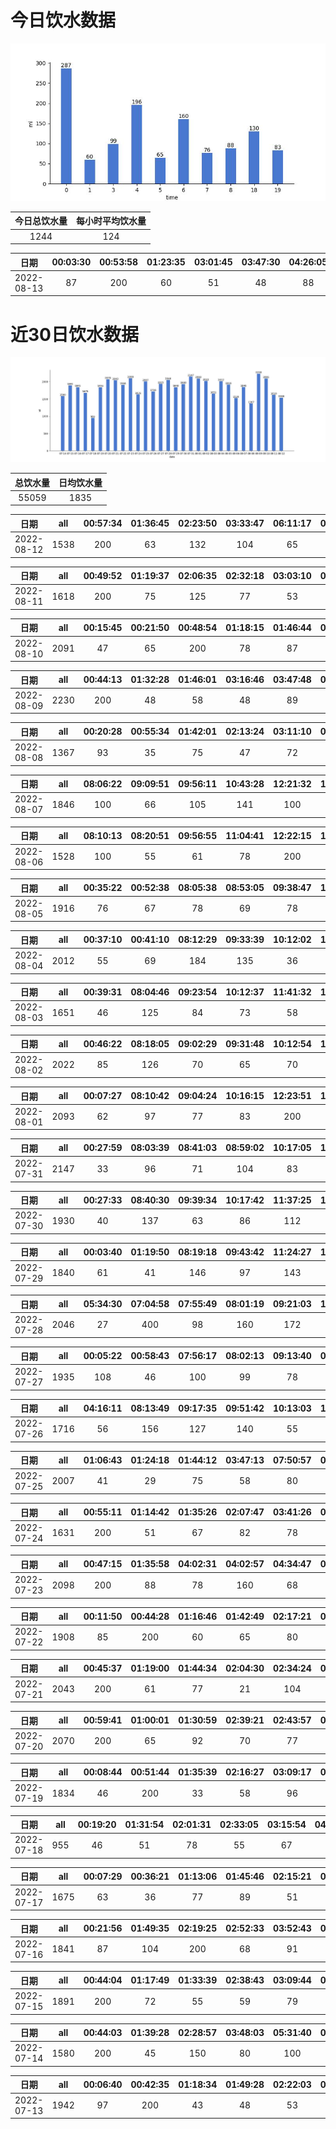 # 今日饮水数据

<div align=center>
<img src="today.jpg" style="zoom: 100%;" />

| 今日总饮水量 | 每小时平均饮水量 |
| :----: | :----: |
| 1244 | 124 |
</div>

| 日期 | 00:03:30 | 00:53:58 | 01:23:35 | 03:01:45 | 03:47:30 | 04:26:05 | 04:57:52 | 05:43:12 | 06:13:37 | 06:45:31 | 07:45:41 | 08:19:21 | 18:03:45 | 18:25:58 | 19:31:10 |
| :----: | :----: | :----: | :----: | :----: | :----: | :----: | :----: | :----: | :----: | :----: | :----: | :----: | :----: | :----: | :----: |
| 2022-08-13 | 87 | 200 | 60 | 51 | 48 | 88 | 108 | 65 | 92 | 68 | 76 | 88 | 50 | 80 | 83 |

# 近30日饮水数据

<div align=center>
<img src="30.jpg"style="zoom: 100%;" />

| 总饮水量 | 日均饮水量 |
| :----: | :----: |
| 55059 | 1835 |
</div>

| 日期 | all | 00:57:34 | 01:36:45 | 02:23:50 | 03:33:47 | 06:11:17 | 06:52:07 | 16:06:25 | 16:36:48 | 16:49:28 | 17:02:08 | 17:36:34 | 18:15:00 | 22:31:11 |
| :----: | :----: | :----: | :----: | :----: | :----: | :----: | :----: | :----: | :----: | :----: | :----: | :----: | :----: | :----: |
| 2022-08-12 | 1538 | 200 | 63 | 132 | 104 | 65 | 97 | 62 | 67 | 72 | 53 | 46 | 77 | 500 |

| 日期 | all | 00:49:52 | 01:19:37 | 02:06:35 | 02:32:18 | 03:03:10 | 04:03:46 | 04:28:58 | 06:03:40 | 06:55:58 | 07:44:54 | 08:51:29 | 17:31:01 | 17:56:42 | 18:19:38 | 19:23:49 | 19:43:50 | 22:14:59 | 23:23:46 |
| :----: | :----: | :----: | :----: | :----: | :----: | :----: | :----: | :----: | :----: | :----: | :----: | :----: | :----: | :----: | :----: | :----: | :----: | :----: | :----: |
| 2022-08-11 | 1618 | 200 | 75 | 125 | 77 | 53 | 63 | 46 | 173 | 82 | 66 | 16 | 88 | 110 | 38 | 200 | 89 | 56 | 61 |

| 日期 | all | 00:15:45 | 00:21:50 | 00:48:54 | 01:18:15 | 01:46:44 | 02:19:28 | 03:43:48 | 03:54:10 | 05:44:37 | 06:15:17 | 07:00:44 | 08:11:16 | 16:18:21 | 16:48:30 | 18:49:50 | 20:30:07 | 22:24:23 | 22:25:02 | 22:26:24 | 23:33:05 | 23:33:22 | 23:37:01 |
| :----: | :----: | :----: | :----: | :----: | :----: | :----: | :----: | :----: | :----: | :----: | :----: | :----: | :----: | :----: | :----: | :----: | :----: | :----: | :----: | :----: | :----: | :----: | :----: |
| 2022-08-10 | 2091 | 47 | 65 | 200 | 78 | 87 | 66 | 57 | 57 | 75 | 86 | 63 | 69 | 92 | 33 | 500 | 68 | 92 | 65 | 88 | 88 | 47 | 68 |

| 日期 | all | 00:44:13 | 01:32:28 | 01:46:01 | 03:16:46 | 03:47:48 | 04:21:42 | 06:04:38 | 06:47:55 | 07:51:49 | 08:00:27 | 08:10:06 | 08:43:30 | 09:18:21 | 10:14:18 | 15:02:59 | 17:43:37 | 18:41:28 | 19:44:53 | 20:27:22 | 22:30:16 | 22:31:19 | 22:33:57 | 22:36:45 | 22:39:48 |
| :----: | :----: | :----: | :----: | :----: | :----: | :----: | :----: | :----: | :----: | :----: | :----: | :----: | :----: | :----: | :----: | :----: | :----: | :----: | :----: | :----: | :----: | :----: | :----: | :----: | :----: |
| 2022-08-09 | 2230 | 200 | 48 | 58 | 48 | 89 | 68 | 200 | 108 | 67 | 72 | 108 | 78 | 101 | 43 | 54 | 65 | 400 | 59 | 133 | 77 | 55 | 30 | 25 | 44 |

| 日期 | all | 00:20:28 | 00:55:34 | 01:42:01 | 02:13:24 | 03:11:10 | 03:45:19 | 08:51:51 | 12:52:30 | 13:49:18 | 13:59:54 | 14:59:24 | 16:47:05 | 17:20:49 | 20:24:47 | 20:54:26 | 21:27:43 | 21:52:09 | 22:54:33 | 23:24:42 |
| :----: | :----: | :----: | :----: | :----: | :----: | :----: | :----: | :----: | :----: | :----: | :----: | :----: | :----: | :----: | :----: | :----: | :----: | :----: | :----: | :----: |
| 2022-08-08 | 1367 | 93 | 35 | 75 | 47 | 72 | 46 | 52 | 79 | 200 | 55 | 68 | 64 | 34 | 78 | 103 | 48 | 67 | 72 | 79 |

| 日期 | all | 08:06:22 | 09:09:51 | 09:56:11 | 10:43:28 | 12:21:32 | 12:22:00 | 13:16:41 | 13:46:56 | 14:18:54 | 15:12:18 | 16:39:29 | 17:21:06 | 19:01:45 | 19:48:53 | 21:51:09 | 23:21:27 |
| :----: | :----: | :----: | :----: | :----: | :----: | :----: | :----: | :----: | :----: | :----: | :----: | :----: | :----: | :----: | :----: | :----: | :----: |
| 2022-08-07 | 1846 | 100 | 66 | 105 | 141 | 100 | 100 | 63 | 88 | 58 | 83 | 114 | 200 | 60 | 180 | 300 | 88 |

| 日期 | all | 08:10:13 | 08:20:51 | 09:56:55 | 11:04:41 | 12:22:15 | 13:04:20 | 15:02:32 | 16:02:33 | 16:38:37 | 17:24:37 | 19:35:13 | 20:22:48 | 21:12:46 | 21:42:32 | 22:42:48 | 23:37:59 |
| :----: | :----: | :----: | :----: | :----: | :----: | :----: | :----: | :----: | :----: | :----: | :----: | :----: | :----: | :----: | :----: | :----: | :----: |
| 2022-08-06 | 1528 | 100 | 55 | 61 | 78 | 200 | 69 | 79 | 177 | 48 | 200 | 65 | 103 | 63 | 68 | 73 | 89 |

| 日期 | all | 00:35:22 | 00:52:38 | 08:05:38 | 08:53:05 | 09:38:47 | 10:12:23 | 11:10:42 | 12:29:37 | 13:07:01 | 14:17:13 | 15:14:26 | 15:52:55 | 17:21:08 | 18:40:37 | 19:25:29 | 20:22:16 | 21:22:34 | 21:52:34 | 22:39:54 | 23:47:49 |
| :----: | :----: | :----: | :----: | :----: | :----: | :----: | :----: | :----: | :----: | :----: | :----: | :----: | :----: | :----: | :----: | :----: | :----: | :----: | :----: | :----: | :----: |
| 2022-08-05 | 1916 | 76 | 67 | 78 | 69 | 78 | 61 | 66 | 200 | 34 | 76 | 85 | 59 | 89 | 41 | 200 | 400 | 71 | 35 | 66 | 65 |

| 日期 | all | 00:37:10 | 00:41:10 | 08:12:29 | 09:33:39 | 10:12:02 | 11:05:20 | 12:35:12 | 13:04:08 | 15:01:36 | 16:33:53 | 17:39:18 | 18:14:33 | 18:43:27 | 19:42:02 | 20:26:02 | 20:41:01 | 21:45:39 | 22:15:43 | 23:09:02 |
| :----: | :----: | :----: | :----: | :----: | :----: | :----: | :----: | :----: | :----: | :----: | :----: | :----: | :----: | :----: | :----: | :----: | :----: | :----: | :----: | :----: |
| 2022-08-04 | 2012 | 55 | 69 | 184 | 135 | 36 | 98 | 200 | 73 | 71 | 79 | 200 | 96 | 60 | 81 | 33 | 67 | 300 | 69 | 106 |

| 日期 | all | 00:39:31 | 08:04:46 | 09:23:54 | 10:12:37 | 11:41:32 | 12:23:45 | 13:07:38 | 15:08:24 | 15:59:14 | 17:16:38 | 18:22:18 | 19:45:45 | 20:14:30 | 21:31:06 | 22:05:08 | 22:19:35 | 22:35:31 | 23:05:22 | 23:58:46 |
| :----: | :----: | :----: | :----: | :----: | :----: | :----: | :----: | :----: | :----: | :----: | :----: | :----: | :----: | :----: | :----: | :----: | :----: | :----: | :----: | :----: |
| 2022-08-03 | 1651 | 46 | 125 | 84 | 73 | 58 | 200 | 168 | 43 | 72 | 200 | 82 | 75 | 26 | 89 | 56 | 80 | 69 | 55 | 50 |

| 日期 | all | 00:46:22 | 08:18:05 | 09:02:29 | 09:31:48 | 10:12:54 | 11:07:24 | 12:20:22 | 13:00:26 | 14:46:57 | 15:13:15 | 16:34:03 | 17:18:38 | 17:54:40 | 19:08:19 | 20:41:59 | 22:48:15 | 23:15:47 |
| :----: | :----: | :----: | :----: | :----: | :----: | :----: | :----: | :----: | :----: | :----: | :----: | :----: | :----: | :----: | :----: | :----: | :----: | :----: |
| 2022-08-02 | 2022 | 85 | 126 | 70 | 65 | 70 | 137 | 200 | 63 | 65 | 76 | 157 | 200 | 71 | 55 | 69 | 400 | 113 |

| 日期 | all | 00:07:27 | 08:10:42 | 09:04:24 | 10:16:15 | 12:23:51 | 12:53:34 | 13:13:56 | 14:55:40 | 15:14:04 | 15:52:02 | 16:37:31 | 17:26:40 | 18:15:18 | 18:49:42 | 19:17:16 | 20:43:40 | 21:49:39 | 22:19:28 | 22:51:35 | 23:21:24 |
| :----: | :----: | :----: | :----: | :----: | :----: | :----: | :----: | :----: | :----: | :----: | :----: | :----: | :----: | :----: | :----: | :----: | :----: | :----: | :----: | :----: | :----: |
| 2022-08-01 | 2093 | 62 | 97 | 77 | 83 | 200 | 60 | 80 | 123 | 46 | 29 | 73 | 200 | 99 | 41 | 57 | 75 | 400 | 109 | 65 | 117 |

| 日期 | all | 00:27:59 | 08:03:39 | 08:41:03 | 08:59:02 | 10:17:05 | 11:26:11 | 12:24:12 | 12:57:51 | 13:49:24 | 16:23:35 | 17:23:16 | 18:49:14 | 19:33:17 | 20:11:04 | 21:35:10 | 21:54:28 | 23:16:26 | 23:51:28 |
| :----: | :----: | :----: | :----: | :----: | :----: | :----: | :----: | :----: | :----: | :----: | :----: | :----: | :----: | :----: | :----: | :----: | :----: | :----: | :----: |
| 2022-07-31 | 2147 | 33 | 96 | 71 | 104 | 83 | 133 | 200 | 88 | 87 | 116 | 200 | 88 | 108 | 99 | 400 | 98 | 103 | 40 |

| 日期 | all | 00:27:33 | 08:40:30 | 09:39:34 | 10:17:42 | 11:37:25 | 12:34:25 | 13:05:40 | 14:01:54 | 14:58:03 | 15:16:41 | 16:00:31 | 16:35:22 | 17:19:48 | 17:44:08 | 18:38:31 | 19:41:27 | 20:42:24 | 21:12:27 | 21:59:13 | 22:51:13 | 23:32:06 |
| :----: | :----: | :----: | :----: | :----: | :----: | :----: | :----: | :----: | :----: | :----: | :----: | :----: | :----: | :----: | :----: | :----: | :----: | :----: | :----: | :----: | :----: | :----: |
| 2022-07-30 | 1930 | 40 | 137 | 63 | 86 | 112 | 200 | 79 | 86 | 98 | 61 | 60 | 88 | 200 | 150 | 71 | 55 | 61 | 86 | 104 | 67 | 26 |

| 日期 | all | 00:03:40 | 01:19:50 | 08:19:18 | 09:43:42 | 11:24:27 | 12:24:55 | 12:57:49 | 13:42:50 | 14:18:20 | 15:16:13 | 16:14:24 | 17:41:19 | 18:05:20 | 19:35:15 | 20:08:01 | 20:33:24 | 21:15:32 | 21:59:23 | 23:14:54 |
| :----: | :----: | :----: | :----: | :----: | :----: | :----: | :----: | :----: | :----: | :----: | :----: | :----: | :----: | :----: | :----: | :----: | :----: | :----: | :----: | :----: |
| 2022-07-29 | 1840 | 61 | 41 | 146 | 97 | 143 | 200 | 45 | 72 | 107 | 82 | 44 | 35 | 59 | 400 | 56 | 69 | 83 | 45 | 55 |

| 日期 | all | 05:34:30 | 07:04:58 | 07:55:49 | 08:01:19 | 09:21:03 | 10:05:19 | 11:33:10 | 12:20:31 | 13:04:09 | 14:40:55 | 15:27:36 | 16:20:55 | 17:21:35 | 19:08:33 | 19:58:25 | 21:23:52 | 22:27:46 |
| :----: | :----: | :----: | :----: | :----: | :----: | :----: | :----: | :----: | :----: | :----: | :----: | :----: | :----: | :----: | :----: | :----: | :----: | :----: |
| 2022-07-28 | 2046 | 27 | 400 | 98 | 160 | 172 | 26 | 57 | 200 | 138 | 102 | 65 | 89 | 200 | 144 | 63 | 37 | 68 |

| 日期 | all | 00:05:22 | 00:58:43 | 07:56:17 | 08:02:13 | 09:13:40 | 09:44:58 | 10:24:10 | 10:54:24 | 11:33:07 | 12:16:58 | 13:06:53 | 13:44:17 | 14:15:26 | 14:48:32 | 15:31:54 | 17:21:59 | 17:31:24 | 19:51:37 | 20:39:33 | 21:06:53 |
| :----: | :----: | :----: | :----: | :----: | :----: | :----: | :----: | :----: | :----: | :----: | :----: | :----: | :----: | :----: | :----: | :----: | :----: | :----: | :----: | :----: | :----: |
| 2022-07-27 | 1935 | 108 | 46 | 100 | 99 | 78 | 58 | 88 | 65 | 64 | 200 | 72 | 79 | 78 | 89 | 69 | 200 | 61 | 238 | 90 | 53 |

| 日期 | all | 04:16:11 | 08:13:49 | 09:17:35 | 09:51:42 | 10:13:03 | 12:18:05 | 13:05:32 | 14:17:04 | 15:13:36 | 16:55:47 | 17:16:36 | 17:35:11 | 19:00:43 | 19:57:50 | 20:45:07 | 21:45:56 | 23:00:59 |
| :----: | :----: | :----: | :----: | :----: | :----: | :----: | :----: | :----: | :----: | :----: | :----: | :----: | :----: | :----: | :----: | :----: | :----: | :----: |
| 2022-07-26 | 1716 | 56 | 156 | 127 | 140 | 55 | 200 | 38 | 113 | 105 | 87 | 200 | 78 | 98 | 26 | 67 | 96 | 74 |

| 日期 | all | 01:06:43 | 01:24:18 | 01:44:12 | 03:47:13 | 07:50:57 | 08:17:16 | 08:59:21 | 10:10:35 | 11:17:55 | 12:16:49 | 13:04:39 | 14:25:08 | 15:12:32 | 17:30:30 | 17:32:21 | 18:23:05 | 18:59:27 | 19:52:52 | 20:43:07 | 21:13:37 | 21:58:12 | 22:47:19 | 22:50:44 |
| :----: | :----: | :----: | :----: | :----: | :----: | :----: | :----: | :----: | :----: | :----: | :----: | :----: | :----: | :----: | :----: | :----: | :----: | :----: | :----: | :----: | :----: | :----: | :----: | :----: |
| 2022-07-25 | 2007 | 41 | 29 | 75 | 58 | 80 | 120 | 93 | 116 | 128 | 200 | 116 | 115 | 67 | 200 | 24 | 88 | 85 | 78 | 77 | 67 | 29 | 43 | 78 |

| 日期 | all | 00:55:11 | 01:14:42 | 01:35:26 | 02:07:47 | 03:41:26 | 04:14:03 | 05:47:23 | 07:15:52 | 08:12:59 | 08:20:08 | 09:46:32 | 10:12:13 | 16:01:16 | 16:53:34 | 17:34:40 | 18:03:55 | 19:04:12 | 19:34:56 | 19:54:54 | 20:22:36 | 20:52:21 | 21:35:16 | 22:49:50 | 23:47:09 |
| :----: | :----: | :----: | :----: | :----: | :----: | :----: | :----: | :----: | :----: | :----: | :----: | :----: | :----: | :----: | :----: | :----: | :----: | :----: | :----: | :----: | :----: | :----: | :----: | :----: | :----: |
| 2022-07-24 | 1631 | 200 | 51 | 67 | 82 | 78 | 37 | 92 | 63 | 77 | 20 | 59 | 90 | 40 | 78 | 55 | 11 | 66 | 61 | 40 | 36 | 71 | 70 | 95 | 92 |

| 日期 | all | 00:47:15 | 01:35:58 | 04:02:31 | 04:02:57 | 04:34:47 | 05:06:45 | 05:36:34 | 06:08:27 | 06:48:43 | 07:13:22 | 07:44:55 | 08:12:25 | 08:29:09 | 09:10:56 | 11:08:49 | 11:27:40 | 12:10:33 | 12:23:48 | 18:22:39 | 20:43:47 | 21:42:20 | 22:28:42 | 22:46:24 | 23:55:55 |
| :----: | :----: | :----: | :----: | :----: | :----: | :----: | :----: | :----: | :----: | :----: | :----: | :----: | :----: | :----: | :----: | :----: | :----: | :----: | :----: | :----: | :----: | :----: | :----: | :----: | :----: |
| 2022-07-23 | 2098 | 200 | 88 | 78 | 160 | 68 | 300 | 49 | 29 | 44 | 71 | 77 | 43 | 117 | 134 | 26 | 58 | 62 | 77 | 88 | 33 | 98 | 88 | 66 | 44 |

| 日期 | all | 00:11:50 | 00:44:28 | 01:16:46 | 01:42:49 | 02:17:21 | 02:41:25 | 03:02:38 | 03:37:17 | 04:07:39 | 06:02:10 | 06:57:53 | 07:39:00 | 08:13:16 | 17:03:48 | 17:35:14 | 18:23:33 | 20:03:24 | 20:32:21 | 21:35:54 | 22:47:49 |
| :----: | :----: | :----: | :----: | :----: | :----: | :----: | :----: | :----: | :----: | :----: | :----: | :----: | :----: | :----: | :----: | :----: | :----: | :----: | :----: | :----: | :----: |
| 2022-07-22 | 1908 | 85 | 200 | 60 | 65 | 80 | 31 | 90 | 83 | 70 | 79 | 79 | 96 | 27 | 82 | 92 | 106 | 400 | 76 | 59 | 48 |

| 日期 | all | 00:45:37 | 01:19:00 | 01:44:34 | 02:04:30 | 02:34:24 | 03:18:24 | 04:07:03 | 05:00:48 | 06:07:47 | 06:41:43 | 07:30:00 | 08:09:06 | 08:23:28 | 13:34:05 | 16:16:12 | 17:28:55 | 18:15:31 | 18:46:26 | 19:50:34 | 21:21:57 | 22:13:04 | 23:14:12 | 23:39:42 |
| :----: | :----: | :----: | :----: | :----: | :----: | :----: | :----: | :----: | :----: | :----: | :----: | :----: | :----: | :----: | :----: | :----: | :----: | :----: | :----: | :----: | :----: | :----: | :----: | :----: |
| 2022-07-21 | 2043 | 200 | 61 | 77 | 21 | 104 | 65 | 33 | 200 | 77 | 50 | 76 | 41 | 25 | 63 | 70 | 53 | 155 | 21 | 400 | 71 | 92 | 49 | 39 |

| 日期 | all | 00:59:41 | 01:00:01 | 01:30:59 | 02:39:21 | 02:43:57 | 03:19:24 | 03:56:37 | 04:26:25 | 04:43:26 | 05:25:09 | 05:55:45 | 06:25:26 | 08:50:27 | 14:14:31 | 14:46:21 | 15:25:26 | 15:56:38 | 16:32:21 | 17:26:53 | 18:05:02 | 19:13:43 | 20:27:25 | 21:38:16 | 22:32:58 | 23:00:00 | 23:55:24 |
| :----: | :----: | :----: | :----: | :----: | :----: | :----: | :----: | :----: | :----: | :----: | :----: | :----: | :----: | :----: | :----: | :----: | :----: | :----: | :----: | :----: | :----: | :----: | :----: | :----: | :----: | :----: | :----: |
| 2022-07-20 | 2070 | 200 | 65 | 92 | 70 | 77 | 29 | 63 | 69 | 31 | 200 | 59 | 82 | 49 | 92 | 71 | 84 | 124 | 76 | 81 | 71 | 84 | 22 | 63 | 68 | 93 | 55 |

| 日期 | all | 00:08:44 | 00:51:44 | 01:35:39 | 02:16:27 | 03:09:17 | 03:50:58 | 05:57:37 | 05:59:34 | 07:11:34 | 08:15:08 | 09:47:17 | 10:03:17 | 11:31:40 | 11:51:25 | 13:11:55 | 18:00:30 | 20:37:13 | 21:15:06 | 21:54:44 | 22:32:24 |
| :----: | :----: | :----: | :----: | :----: | :----: | :----: | :----: | :----: | :----: | :----: | :----: | :----: | :----: | :----: | :----: | :----: | :----: | :----: | :----: | :----: | :----: |
| 2022-07-19 | 1834 | 46 | 200 | 33 | 58 | 96 | 49 | 134 | 92 | 67 | 72 | 27 | 77 | 57 | 68 | 475 | 47 | 55 | 66 | 60 | 55 |

| 日期 | all | 00:19:20 | 01:31:54 | 02:01:31 | 02:33:05 | 03:15:54 | 04:02:36 | 14:30:21 | 15:17:35 | 16:30:27 | 18:46:49 | 20:22:57 | 21:48:26 | 22:21:18 | 22:45:30 |
| :----: | :----: | :----: | :----: | :----: | :----: | :----: | :----: | :----: | :----: | :----: | :----: | :----: | :----: | :----: | :----: |
| 2022-07-18 | 955 | 46 | 51 | 78 | 55 | 67 | 50 | 76 | 66 | 32 | 66 | 104 | 95 | 62 | 107 |

| 日期 | all | 00:07:29 | 00:36:21 | 01:13:06 | 01:45:46 | 02:15:21 | 03:01:37 | 03:39:53 | 12:32:03 | 13:34:08 | 14:02:53 | 14:34:21 | 15:04:32 | 15:34:47 | 16:09:13 | 17:10:45 | 18:04:26 | 19:22:00 | 19:53:51 | 20:48:52 | 20:52:21 | 21:39:27 | 22:23:10 | 22:57:00 | 23:19:29 | 23:49:38 |
| :----: | :----: | :----: | :----: | :----: | :----: | :----: | :----: | :----: | :----: | :----: | :----: | :----: | :----: | :----: | :----: | :----: | :----: | :----: | :----: | :----: | :----: | :----: | :----: | :----: | :----: | :----: |
| 2022-07-17 | 1675 | 63 | 36 | 77 | 89 | 51 | 21 | 26 | 200 | 68 | 61 | 33 | 72 | 55 | 96 | 97 | 28 | 58 | 57 | 29 | 84 | 52 | 89 | 62 | 73 | 98 |

| 日期 | all | 00:21:56 | 01:49:35 | 02:19:25 | 02:52:33 | 03:52:43 | 04:35:09 | 05:05:34 | 05:58:53 | 14:15:50 | 14:46:19 | 15:16:18 | 16:13:01 | 17:19:07 | 18:59:31 | 20:36:07 | 21:30:22 | 22:13:34 | 22:47:11 | 23:37:54 |
| :----: | :----: | :----: | :----: | :----: | :----: | :----: | :----: | :----: | :----: | :----: | :----: | :----: | :----: | :----: | :----: | :----: | :----: | :----: | :----: | :----: |
| 2022-07-16 | 1841 | 87 | 104 | 200 | 68 | 91 | 55 | 85 | 75 | 58 | 57 | 62 | 90 | 112 | 68 | 400 | 31 | 66 | 72 | 60 |

| 日期 | all | 00:44:04 | 01:17:49 | 01:33:39 | 02:38:43 | 03:09:44 | 03:48:10 | 04:57:28 | 05:53:46 | 06:13:39 | 07:45:24 | 16:19:50 | 16:42:43 | 18:05:50 | 19:03:32 | 19:44:47 | 20:18:40 | 20:50:11 | 21:20:24 | 21:50:27 | 22:20:03 | 22:43:35 | 23:13:43 | 23:43:28 |
| :----: | :----: | :----: | :----: | :----: | :----: | :----: | :----: | :----: | :----: | :----: | :----: | :----: | :----: | :----: | :----: | :----: | :----: | :----: | :----: | :----: | :----: | :----: | :----: | :----: |
| 2022-07-15 | 1891 | 200 | 72 | 55 | 59 | 79 | 65 | 80 | 60 | 58 | 68 | 73 | 120 | 98 | 85 | 54 | 55 | 200 | 123 | 50 | 67 | 45 | 68 | 57 |

| 日期 | all | 00:44:03 | 01:39:28 | 02:28:57 | 03:48:03 | 05:31:40 | 06:42:25 | 07:41:26 | 16:06:15 | 16:36:29 | 17:06:31 | 19:44:29 | 21:25:36 | 22:42:54 | 23:48:39 |
| :----: | :----: | :----: | :----: | :----: | :----: | :----: | :----: | :----: | :----: | :----: | :----: | :----: | :----: | :----: | :----: |
| 2022-07-14 | 1580 | 200 | 45 | 150 | 80 | 100 | 87 | 49 | 122 | 78 | 40 | 400 | 88 | 88 | 53 |

| 日期 | all | 00:06:40 | 00:42:35 | 01:18:34 | 01:49:28 | 02:22:03 | 02:56:59 | 03:31:49 | 04:28:17 | 04:58:45 | 05:58:43 | 06:34:47 | 06:51:32 | 07:49:07 | 08:56:46 | 15:31:13 | 16:02:19 | 17:10:22 | 17:51:12 | 18:28:58 | 19:37:25 | 20:12:16 | 20:28:47 | 21:05:02 | 22:26:07 | 22:43:59 |
| :----: | :----: | :----: | :----: | :----: | :----: | :----: | :----: | :----: | :----: | :----: | :----: | :----: | :----: | :----: | :----: | :----: | :----: | :----: | :----: | :----: | :----: | :----: | :----: | :----: | :----: | :----: |
| 2022-07-13 | 1942 | 97 | 200 | 43 | 48 | 53 | 73 | 37 | 78 | 78 | 216 | 62 | 71 | 88 | 69 | 34 | 67 | 93 | 48 | 60 | 80 | 69 | 39 | 40 | 121 | 78 |

